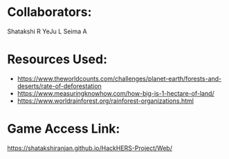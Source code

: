 # Collaborators: 
Shatakshi R
YeJu L
Seima A

# Resources Used: 
* https://www.theworldcounts.com/challenges/planet-earth/forests-and-deserts/rate-of-deforestation
* https://www.measuringknowhow.com/how-big-is-1-hectare-of-land/
* https://www.worldrainforest.org/rainforest-organizations.html


# Game Access Link:
https://shatakshiranjan.github.io/HackHERS-Project/Web/
